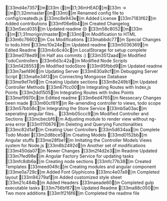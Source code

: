[33md4e7357[m[33m ([m[1;36mHEAD[m[33m -> [m[1;32mmaster[m[33m)[m Renamed config file to config/createdb.js
[33mc8e943e[m Added License
[33m7183f62[m Added contributions
[33mf06e6b4[m Created Changelog
[33m5ecd035[m Updated readme :unamused:
[33m58c8052[m[33m ([m[1;31morigin/master[m[33m)[m Modification to HTML
[33m6c76602[m Css Modifications
[33mabbdc77[m Special Changes to todo.html
[33mc10e24e[m Updated readme
[33m5036369[m Edited Readme
[33m4c6c40c[m LocalStorage for setup complete
[33me078ed9[m Half ass commits :)
[33m3512aad[m Modified TodoControllers
[33m6d3c42a[m Modified Node Scripts
[33m1428553[m Modified todoStore
[33m95fbbd9[m Updated readme
[33m7aef496[m Updating Server
[33m630a9cf[m Debugging Server Script
[33ma6e34f3[m Connecting Mongoose Database
[33me9ef7e9[m Creating Update sections
[33m8e249b1[m Updated Controller Methods
[33m67fcc00[m Integrating Routes with Index,js Points
[33m2dd1505[m Integrating Routes with Index Points
[33mef9970c[m Editted readme
[33m6ed4765[m Nessecary Changes been made
[33m60cf81f[m Re-amending controller to views, todo scope
[33m57bb58c[m Integrating the Store Service
[33mb5a03ac[m seperating angular files...
[33mb05ccc9[m Modified Controller and Sections
[33mcbecbf6[m Adjusting module to render view without ng-area error
[33m1110676[m Deleting and Querying Functionalities
[33mc82d1af[m Creating User Controllers
[33m5d634aa[m Complete Todo Model
[33m2d8bce5[m Creating Models
[33md0152bb[m Angular stuffs
[33me28fbe1[m Imitating the Controller Models Views system for Node.js
[33m8b2492d[m Another set of modifications
[33m450da07[m Newer Changes
[33m2f4d2e3[m Readme Updated
[33m7fed98e[m Angular Factory Service for updating tasks
[33mfc8db6a[m Creating node sections
[33mfc77b38[m Created Templates
[33meed049c[m Creating modules and angular component
[33me0a729c[m Added Font Glyphicons
[33mc4e07a9[m Completed layout
[33m94279af[m Added customized style sheet
[33m21c484b[m Added Headers
[33maeade60[m Completed gulp executable tasks
[33m756bf87[m Updated Readme
[33ma88c050[m Two more additions
[33m1f216f6[m Completed the readme file
